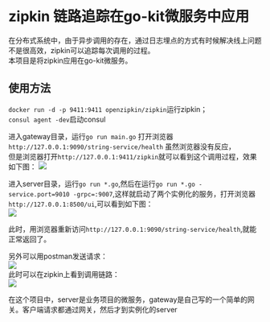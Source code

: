 # zipkin 链路追踪在go-kit微服务中应用
在分布式系统中，由于异步调用的存在，通过日志埋点的方式有时候解决线上问题不是很高效，zipkin可以追踪每次调用的过程。  
本项目是将zipkin应用在go-kit微服务。

## 使用方法  
```docker run -d -p 9411:9411 openzipkin/zipkin```运行zipkin；  
```consul agent -dev```启动consul   

进入gateway目录，运行```go run main.go```
打开浏览器```http://127.0.0.1:9090/string-service/health``` 虽然浏览器没有反应，      
但是浏览器打开```http://127.0.0.1:9411/zipkin```就可以看到这个调用过程，效果如下图：
![](./gatewayzipkin.png)   

进入server目录，运行```go run *.go```,然后在运行```go run *.go -service.port=9010 -grpc=:9007```,这样就启动了两个实例化的服务，打开浏览器```http://127.0.0.1:8500/ui```,可以看到如下图：  
![](./consulzipkin.png)   

此时，用浏览器重新访问```http://127.0.0.1:9090/string-service/health```,就能正常返回了。

另外可以用postman发送请求：   
![](./concat.png)  
此时可以在zipkin上看到调用链路：   
![](./gateway.png) 

在这个项目中，server是业务项目的微服务，gateway是自己写的一个简单的网关。客户端请求都通过网关，然后才到实例化的server
